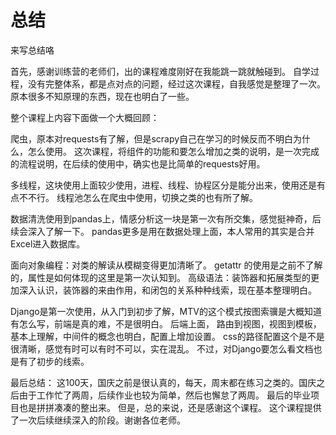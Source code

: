 # 总结
来写总结咯

首先，感谢训练营的老师们，出的课程难度刚好在我能跳一跳就触碰到。
自学过程，没有完整体系，都是点对点的问题，经过这次课程，自我感觉是整理了一次。 
原本很多不知原理的东西，现在也明白了一些。

整个课程上内容下面做一个大概回顾：

爬虫，原本对requests有了解，但是scrapy自己在学习的时候反而不明白为什么，怎么使用。
这次课程，将组件的功能和要怎么增加之类的说明，是一次完成的流程说明，在后续的使用中，确实也是比简单的requests好用。

多线程，这块使用上面较少使用，进程、线程、协程区分是能分出来，使用还是有点不不行。 线程池怎么在爬虫中使用，切换之类的也有所了解。

数据清洗使用到pandas上，情感分析这一块是第一次有所交集，感觉挺神奇，后续会深入了解一下。 
pandas更多是用在数据处理上面，本人常用的其实是合并Excel进入数据库。 

面向对象编程：对类的解读从模糊变得更加清晰了。 getattr 的使用是之前不了解的，属性是如何体现的这里是第一次认知到。
高级语法：装饰器和拓展类型的更加深入认识，装饰器的来由作用，和闭包的关系种种线索，现在基本整理明白。 

Django是第一次使用，从入门到初步了解，MTV的这个模式按图索骥是大概知道有怎么写，前端是真的难，不是很明白。 后端上面，
路由到视图，视图到模板，基本上理解，中间件的概念也明白，配置上增加设置。 css的路径配置这个是不是很清晰，感觉有时可以有时不可以，实在混乱。
不过，对Django要怎么看文档也是有了初步的线索。

最后总结： 
这100天，国庆之前是很认真的，每天，周末都在练习之类的。国庆之后由于工作忙了两周，后续作业也较为简单，然后也懈怠了两周。
最后的毕业项目也是拼拼凑凑的整出来。 
但是，总的来说，还是感谢这个课程。 这个课程提供了一次后续继续深入的阶段。谢谢各位老师。
